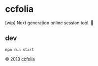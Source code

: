 # ccfolia
[wip] Next generation online session tool. 🐓

## dev
```bash
npm run start
```

© 2018 ccfolia